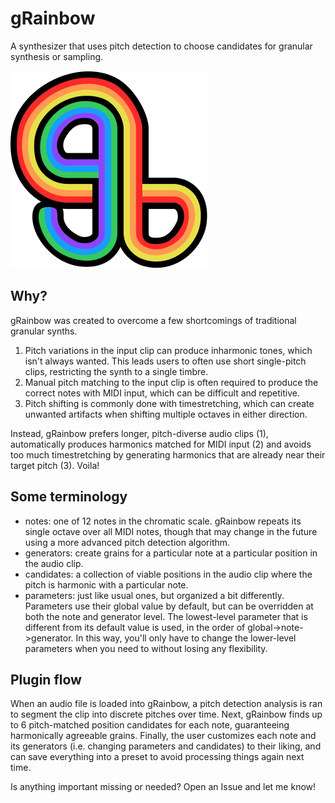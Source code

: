 # gRainbow

A synthesizer that uses pitch detection to choose candidates for granular synthesis or sampling.

![gRainbow](Source/Resources/logo.png)

## Why?

gRainbow was created to overcome a few shortcomings of traditional granular synths.

1. Pitch variations in the input clip can produce inharmonic tones, which isn't always wanted. This leads users to often use short single-pitch clips, restricting the synth to a single timbre.
2. Manual pitch matching to the input clip is often required to produce the correct notes with MIDI input, which can be difficult and repetitive.
3. Pitch shifting is commonly done with timestretching, which can create unwanted artifacts when shifting multiple octaves in either direction.

Instead, gRainbow prefers longer, pitch-diverse audio clips (1), automatically produces harmonics matched for MIDI input (2) and avoids too much timestretching by generating harmonics that are already near their target pitch (3). Voila!

## Some terminology

- notes: one of 12 notes in the chromatic scale. gRainbow repeats its single octave over all MIDI notes, though that may change in the future using a more advanced pitch detection algorithm.
- generators: create grains for a particular note at a particular position in the audio clip.
- candidates: a collection of viable positions in the audio clip where the pitch is harmonic with a particular note.
- parameters: just like usual ones, but organized a bit differently. Parameters use their global value by default, but can be overridden at both the note and generator level. The lowest-level parameter that is different from its default value is used, in the order of global->note->generator. In this way, you'll only have to change the lower-level parameters when you need to without losing any flexibility.

## Plugin flow

When an audio file is loaded into gRainbow, a pitch detection analysis is ran to segment the clip into discrete pitches over time. Next, gRainbow finds up to 6 pitch-matched position candidates for each note, guaranteeing harmonically agreeable grains. Finally, the user customizes each note and its generators (i.e. changing parameters and candidates) to their liking, and can save everything into a preset to avoid processing things again next time.

Is anything important missing or needed? Open an Issue and let me know!